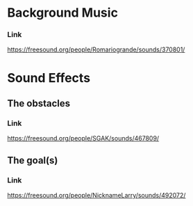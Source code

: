 # Background Music
### Link
https://freesound.org/people/Romariogrande/sounds/370801/

# Sound Effects
## The obstacles
### Link
https://freesound.org/people/SGAK/sounds/467809/

## The goal(s)
### Link
https://freesound.org/people/NicknameLarry/sounds/492072/
